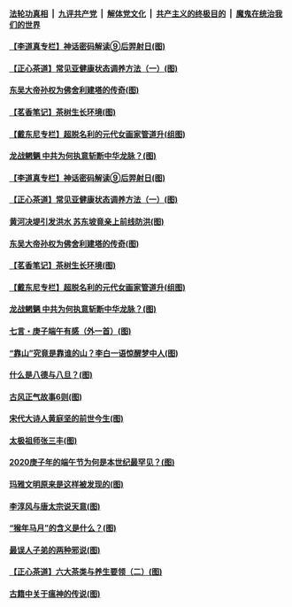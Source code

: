 ####  [法轮功真相](../../../../basic/blob/master/README.md?t=06281631) &nbsp;|&nbsp; [九评共产党](../../../../9ping.md/blob/master/README.md?t=06281631) &nbsp;|&nbsp; [解体党文化](../../../../jtdwh.md/blob/master/README.md?t=06281631)  &nbsp;|&nbsp; [共产主义的终极目的](../../../../gczydzjmd.md/blob/master/README.md?t=06281631) &nbsp;|&nbsp; [魔鬼在统治我们的世界](../../../../mgztzwmdsj.md/blob/master/README.md?t=06281631) 

#### [【李道真专栏】神话密码解读⑨后羿射日(图)](../pages/p7/937560.md?t=06281631) 

#### [【正心茶道】常见亚健康状态调养方法（一）(图)](../pages/p7/937556.md?t=06281631) 

#### [东吴大帝孙权为佛舍利建塔的传奇(图)](../pages/p7/937764.md?t=06281631) 

#### [【茗香笔记】茶树生长环境(图)](../pages/p7/937562.md?t=06281631) 

#### [【戴东尼专栏】超脱名利的元代女画家管道升(组图)](../pages/p7/935043.md?t=06281631) 

#### [龙战魍魉 中共为何执意斩断中华龙脉？(图)](../pages/p7/937761.md?t=06281631) 

#### [【李道真专栏】神话密码解读⑨后羿射日(图)](../pages/p7/937560.md?t=06281631) 

#### [【正心茶道】常见亚健康状态调养方法（一）(图)](../pages/p7/937556.md?t=06281631) 

#### [黄河决堤引发洪水 苏东坡竟亲上前线防洪(图)](../pages/p7/937874.md?t=06281631) 

#### [东吴大帝孙权为佛舍利建塔的传奇(图)](../pages/p7/937764.md?t=06281631) 

#### [【茗香笔记】茶树生长环境(图)](../pages/p7/937562.md?t=06281631) 

#### [【戴东尼专栏】超脱名利的元代女画家管道升(组图)](../pages/p7/935043.md?t=06281631) 

#### [龙战魍魉 中共为何执意斩断中华龙脉？(图)](../pages/p7/937761.md?t=06281631) 

#### [七言・庚子端午有感（外一首）(图)](../pages/p7/937763.md?t=06281631) 

#### [“靠山”究竟是靠谁的山？李白一语惊醒梦中人(图)](../pages/p7/937659.md?t=06281631) 

#### [什么是八德与八旦？(图)](../pages/p7/937355.md?t=06281631) 

#### [古风正气故事6则(图)](../pages/p7/936931.md?t=06281631) 

#### [宋代大诗人黄庭坚的前世今生(图)](../pages/p7/937617.md?t=06281631) 

#### [太极祖师张三丰(图)](../pages/p7/937351.md?t=06281631) 

#### [2020庚子年的端午节为何是本世纪最罕见？(图)](../pages/p7/937552.md?t=06281631) 

#### [玛雅文明原来是这样被发现的(图)](../pages/p7/937511.md?t=06281631) 

#### [李淳风与唐太宗说天意(图)](../pages/p7/937350.md?t=06281631) 

#### [“猴年马月”的含义是什么？(图)](../pages/p7/937346.md?t=06281631) 

#### [最误人子弟的两种邪说(图)](../pages/p7/937431.md?t=06281631) 

#### [【正心茶道】六大茶类与养生要领（二）(图)](../pages/p7/936912.md?t=06281631) 

#### [古籍中关于瘟神的传说(图)](../pages/p7/937430.md?t=06281631) 

